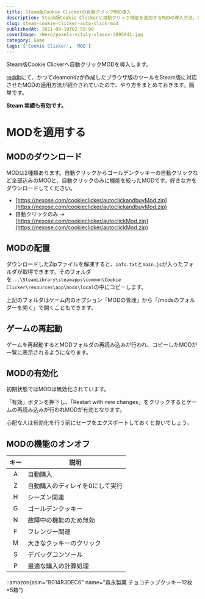 ```yaml
---
title: Steam版Cookie Clickerの自動クリックMOD導入
description: Steam版Cookie Clickerに自動クリック機能を追加するMODの導入方法。自動購入、ゴールデンクッキー自動クリックなどの機能付きMODの設定手順とキー操作一覧を解説。
slug: steam-cookie-clicker-auto-click-mod
publishedAt: 2021-09-10T02:50:00
coverImage: /Hero/pexels-vitaly-vlasov-3095041.jpg
category: Game
tags: ['Cookie Clicker', 'MOD']
---
```


Steam版Cookie Clickerへ自動クリックMODを導入します。

[reddit](https://www.reddit.com/r/CookieClicker/comments/pgnb4k/steam_auto_click_and_buy_mod/)にて、かつてdeamondzが作成したブラウザ版のツールをSteam版に対応させたMODの適用方法が紹介されていたので、やり方をまとめておきます。簡単です。

**Steam 実績も有効です。**

# MODを適用する

## MODのダウンロード

MODは2種類あります。自動クリックからゴールデンクッキーの自動クリックなど全部込みのMODと、自動クリックのみに機能を絞ったMODです。好きな方をダウンロードしてください。

- [https://nexose.com/cookieclicker/autoclickandbuyMod.zip](https://nexose.com/cookieclicker/autoclickandbuyMod.zip)
- 自動クリックのみ -> [https://nexose.com/cookieclicker/autoclickMod.zip](https://nexose.com/cookieclicker/autoclickMod.zip)

## MODの配置

ダウンロードしたZipファイルを解凍すると、`info.txt`と`main.js`が入ったフォルダが取得できます。そのフォルダを`...\SteamLibrary\steamapps\common\Cookie Clicker\resources\app\mods\local`の中にコピーします。

上記のフォルダはゲーム内のオプション「MODの管理」から「/modsのフォルダーを開く」で開くこともできます。

## ゲームの再起動

ゲームを再起動するとMODフォルダの再読み込みが行われ、コピーしたMODが一覧に表示されるようになります。

## MODの有効化

初期状態ではMODは無効化されています。

「有効」ボタンを押下し、「Restart with new changes」をクリックするとゲームの再読み込みが行われMODが有効となります。

心配な人は有効化を行う前にセーブをエクスポートしておくと良いでしょう。

## MODの機能のオンオフ

| キー | 説明                            |
| :--: | ------------------------------- |
|  A   | 自動購入                        |
|  Z   | 自動購入のディレイを0にして実行 |
|  H   | シーズン関連                    |
|  G   | ゴールデンクッキー              |
|  N   | 故障中の機能のため無効          |
|  F   | フレンジー関連                  |
|  M   | 大きなクッキーのクリック        |
|  S   | デバッグコンソール              |
|  P   | 最適な購入の計算処理            |

::amazon{asin="B014R3DEC6" name="森永製菓 チョコチップクッキー12枚×5箱"}
